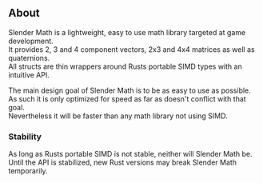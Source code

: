 ## About

Slender Math is a lightweight, easy to use math library targeted at game development.  
It provides 2, 3 and 4 component vectors, 2x3 and 4x4 matrices as well as quaternions.  
All structs are thin wrappers around Rusts portable SIMD types with an intuitive API.

The main design goal of Slender Math is to be as easy to use as possible.  
As such it is only optimized for speed as far as doesn't conflict with that goal.  
Nevertheless it will be faster than any math library not using SIMD.

### Stability

As long as Rusts portable SIMD is not stable, neither will Slender Math be.  
Until the API is stabilized, new Rust versions may break Slender Math temporarily.

